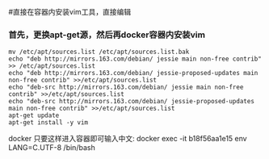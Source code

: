 #直接在容器内安装vim工具，直接编辑
###  首先，更换apt-get源，然后再docker容器内安装vim
```
mv /etc/apt/sources.list /etc/apt/sources.list.bak
echo "deb http://mirrors.163.com/debian/ jessie main non-free contrib" >> /etc/apt/sources.list
echo "deb http://mirrors.163.com/debian/ jessie-proposed-updates main non-free contrib" >>/etc/apt/sources.list
echo "deb-src http://mirrors.163.com/debian/ jessie main non-free contrib" >>/etc/apt/sources.list
echo "deb-src http://mirrors.163.com/debian/ jessie-proposed-updates main non-free contrib" >>/etc/apt/sources.list
apt-get update
apt-get install -y vim
```



docker 只要这样进入容器即可输入中文: docker exec -it b18f56aa1e15 env LANG=C.UTF-8 /bin/bash